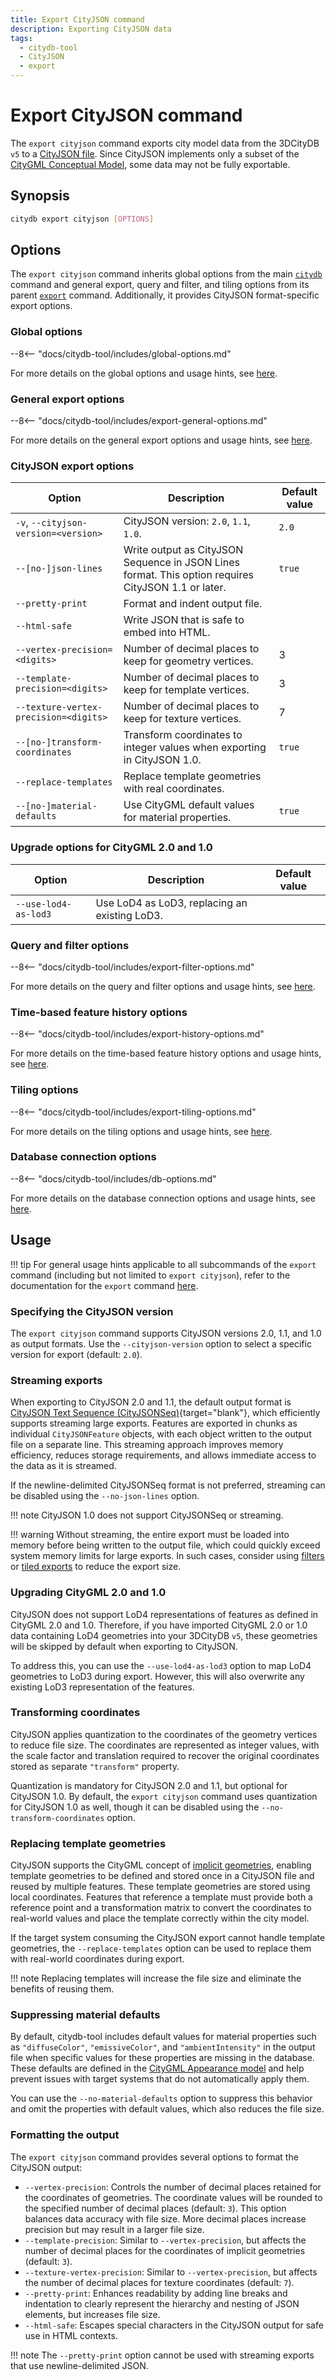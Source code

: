 ```yaml
---
title: Export CityJSON command
description: Exporting CityJSON data
tags:
  - citydb-tool
  - CityJSON
  - export
---
```


# Export CityJSON command

The `export cityjson` command exports city model data from the 3DCityDB `v5` to a [CityJSON file](https://www.cityjson.org/).
Since CityJSON implements only a subset of the [CityGML Conceptual Model](https://docs.ogc.org/is/20-010/20-010.html),
some data may not be fully exportable.

## Synopsis

```bash
citydb export cityjson [OPTIONS]
```

## Options

The `export cityjson` command inherits global options from the main [`citydb`](cli.md) command and general export, query
and filter, and tiling options from its parent [`export`](export.md) command. Additionally, it provides CityJSON
format-specific export options.

### Global options

--8<-- "docs/citydb-tool/includes/global-options.md"

For more details on the global options and usage hints, see [here](cli.md#options).

### General export options

--8<-- "docs/citydb-tool/includes/export-general-options.md"

For more details on the general export options and usage hints, see [here](export.md#general-export-options).

### CityJSON export options

| Option                                | Description                                                                                         | Default value |
|---------------------------------------|-----------------------------------------------------------------------------------------------------|---------------|
| `-v`, `--cityjson-version=<version>`  | CityJSON version: `2.0`, `1.1`, `1.0`.                                                              | `2.0`         |
| `--[no-]json-lines`                   | Write output as CityJSON Sequence in JSON Lines format. This option requires CityJSON 1.1 or later. | `true`        |
| `--pretty-print`                      | Format and indent output file.                                                                      |               |
| `--html-safe`                         | Write JSON that is safe to embed into HTML.                                                         |               |
| `--vertex-precision=<digits>`         | Number of decimal places to keep for geometry vertices.                                             | 3             |
| `--template-precision=<digits>`       | Number of decimal places to keep for template vertices.                                             | 3             |
| `--texture-vertex-precision=<digits>` | Number of decimal places to keep for texture vertices.                                              | 7             |
| `--[no-]transform-coordinates`        | Transform coordinates to integer values when exporting in CityJSON 1.0.                             | `true`        |
| `--replace-templates`                 | Replace template geometries with real coordinates.                                                  |               |
| `--[no-]material-defaults`            | Use CityGML default values for material properties.                                                 | `true`        |

### Upgrade options for CityGML 2.0 and 1.0

| Option                 | Description                                             | Default value |
|------------------------|---------------------------------------------------------|---------------|
| `--use-lod4-as-lod3`   | Use LoD4 as LoD3, replacing an existing LoD3.           |               |

### Query and filter options

--8<-- "docs/citydb-tool/includes/export-filter-options.md"

For more details on the query and filter options and usage hints, see [here](export.md#query-and-filter-options).

### Time-based feature history options

--8<-- "docs/citydb-tool/includes/export-history-options.md"

For more details on the time-based feature history options and usage hints, see [here](export.md#time-based-feature-history-options).

### Tiling options

--8<-- "docs/citydb-tool/includes/export-tiling-options.md"

For more details on the tiling options and usage hints, see [here](export.md#tiling-options).

### Database connection options

--8<-- "docs/citydb-tool/includes/db-options.md"

For more details on the database connection options and usage hints, see [here](database.md).

## Usage

!!! tip
    For general usage hints applicable to all subcommands of the `export` command (including but not limited to
    `export cityjson`), refer to the documentation for the `export` command [here](export.md#usage).

### Specifying the CityJSON version

The `export cityjson` command supports CityJSON versions 2.0, 1.1, and 1.0 as output formats. Use the `--cityjson-version`
option to select a specific version for export (default: `2.0`).

### Streaming exports

When exporting to CityJSON 2.0 and 1.1, the default output format
is [CityJSON Text Sequence (CityJSONSeq)](https://www.cityjson.org/cityjsonseq/){target="blank"}, which efficiently
supports streaming large exports. Features are exported in chunks as individual `CityJSONFeature` objects, with each
object written to the output file on a separate line. This streaming approach improves memory efficiency, reduces storage
requirements, and allows immediate access to the data as it is streamed.

If the newline-delimited CityJSONSeq format is not preferred, streaming can be disabled using the
`--no-json-lines` option.

!!! note
    CityJSON 1.0 does not support CityJSONSeq or streaming.

!!! warning
    Without streaming, the entire export must be loaded into memory before being written to the output file, which could
    quickly exceed system memory limits for large exports. In such cases, consider
    using [filters](export.md#querying-and-filtering) or [tiled exports](export.md#tiled-exports) to reduce the export size.

### Upgrading CityGML 2.0 and 1.0

CityJSON does not support LoD4 representations of features as defined in CityGML 2.0 and 1.0. Therefore, if you have
imported CityGML 2.0 or 1.0 data containing LoD4 geometries into your 3DCityDB `v5`, these geometries will be skipped
by default when exporting to CityJSON.

To address this, you can use the `--use-lod4-as-lod3` option to map LoD4 geometries to LoD3 during export. However,
this will also overwrite any existing LoD3 representation of the features.

### Transforming coordinates

CityJSON applies quantization to the coordinates of the geometry vertices to reduce file size. The coordinates are
represented as integer values, with the scale factor and translation required to recover the original coordinates stored
as separate `"transform"` property.

Quantization is mandatory for CityJSON 2.0 and 1.1, but optional for CityJSON 1.0. By default, the `export cityjson`
command uses quantization for CityJSON 1.0 as well, though it can be disabled using the `--no-transform-coordinates`
option.

### Replacing template geometries

CityJSON supports the CityGML concept of [implicit geometries](../3dcitydb/geometry-module.md#implicit-geometries),
enabling template geometries to be defined and stored once in a CityJSON file and reused by multiple features. These
template geometries are stored using local coordinates. Features that reference a template must provide both a reference
point and a transformation matrix to convert the coordinates to real-world values and place the template correctly
within the city model.

If the target system consuming the CityJSON export cannot handle template geometries, the `--replace-templates` option can
be used to replace them with real-world coordinates during export.

!!! note
    Replacing templates will increase the file size and eliminate the benefits of reusing them.

### Suppressing material defaults

By default, citydb-tool includes default values for material properties such as `"diffuseColor"`, `"emissiveColor"`, and
`"ambientIntensity"` in the output file when specific values for these properties are missing in the database.
These defaults are defined in the [CityGML Appearance model](https://docs.ogc.org/is/20-010/20-010.html#toc31) and help
prevent issues with target systems that do not automatically apply them.

You can use the `--no-material-defaults` option to suppress this behavior and omit the properties with default values,
which also reduces the file size.

### Formatting the output

The `export cityjson` command provides several options to format the CityJSON output:

- `--vertex-precision`: Controls the number of decimal places retained for the coordinates of geometries. The coordinate
  values will be rounded to the specified number of decimal places (default: `3`). This option balances data accuracy
  with file size. More decimal places increase precision but may result in a larger file size.
- `--template-precision`: Similar to `--vertex-precision`, but affects the number of decimal places for the coordinates
  of implicit geometries (default: `3`).
- `--texture-vertex-precision`: Similar to `--vertex-precision`, but affects the number of decimal places for texture
  coordinates (default: `7`).
- `--pretty-print`: Enhances readability by adding line breaks and indentation to clearly represent the hierarchy and
  nesting of JSON elements, but increases file size.
- `--html-safe`: Escapes special characters in the CityJSON output for safe use in HTML contexts.

!!! note
    The `--pretty-print` option cannot be used with streaming exports that use newline-delimited JSON.